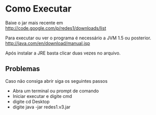 # Como Executar #

Baixe o jar mais recente em
http://code.google.com/p/redes1/downloads/list

Para executar ou ver o programa é necessário a JVM 1.5 ou posterior.
http://java.com/en/download/manual.jsp

Após instalar a JRE basta clicar duas vezes no arquivo.

## Problemas ##

Caso não consiga abrir siga os seguintes passos
  * Abra um terminal ou prompt de comando
  * Iniciar executar e digite cmd
  * digite cd Desktop
  * digite java -jar redes1.v3.jar